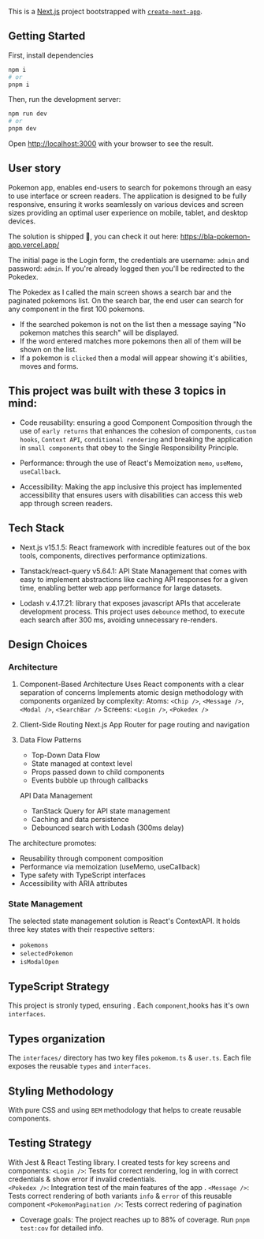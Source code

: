 This is a [Next.js](https://nextjs.org) project bootstrapped with [`create-next-app`](https://nextjs.org/docs/app/api-reference/cli/create-next-app).

## Getting Started

First, install dependencies

```bash
npm i
# or
pnpm i
```

Then, run the development server:

```bash
npm run dev
# or
pnpm dev
```

Open [http://localhost:3000](http://localhost:3000) with your browser to see the result.

## User story

Pokemon app, enables end-users to search for pokemons through an easy to use interface or screen readers. The application is designed to be fully responsive, ensuring it works seamlessly on various devices and screen sizes providing an optimal user experience on mobile, tablet, and desktop devices.

The solution is shipped 🚀, you can check it out here: https://bla-pokemon-app.vercel.app/

The initial page is the Login form, the credentials are username: `admin` and password: `admin`. If you're already logged then you'll be redirected to the Pokedex.

The Pokedex as I called the main screen shows a search bar and the paginated pokemons list. On the search bar, the end user can search for any component in the first 100 pokemons.

- If the searched pokemon is not on the list then a message saying "No pokemon matches this search" will be displayed.
- If the word entered matches more pokemons then all of them will be shown on the list.
- If a pokemon is `clicked` then a modal will appear showing it's abilities, moves and forms.

## This project was built with these 3 topics in mind:

- Code reusability: ensuring a good Component Composition through the use of `early returns` that enhances the cohesion of components, `custom hooks`, `Context API`, `conditional rendering` and breaking the application in `small components` that obey to the Single Responsibility Principle.

- Performance: through the use of React's Memoization `memo`, `useMemo`, `useCallback`.

- Accessibility: Making the app inclusive this project has implemented accessibility that ensures users with disabilities can access this web app through screen readers.

## Tech Stack

- Next.js v15.1.5: React framework with incredible features out of the box tools, components, directives performance optimizations.

- Tanstack/react-query v5.64.1: API State Management that comes with easy to implement abstractions like caching API responses for a given time, enabling better web app performance for large datasets.

- Lodash v.4.17.21: library that exposes javascript APIs that accelerate development process. This project uses `debounce` method, to execute each search after 300 ms, avoiding unnecessary re-renders.

## Design Choices

### Architecture

1. Component-Based Architecture
   Uses React components with a clear separation of concerns
   Implements atomic design methodology with components organized by complexity:
   Atoms: `<Chip />`, `<Message />`, `<Modal />`, `<SearchBar />`
   Screens: `<Login />`, `<Pokedex />`

2. Client-Side Routing
   Next.js App Router for page routing and navigation

3. Data Flow Patterns

   - Top-Down Data Flow
   - State managed at context level
   - Props passed down to child components
   - Events bubble up through callbacks

   API Data Management

   - TanStack Query for API state management
   - Caching and data persistence
   - Debounced search with Lodash (300ms delay)

The architecture promotes:

- Reusability through component composition
- Performance via memoization (useMemo, useCallback)
- Type safety with TypeScript interfaces
- Accessibility with ARIA attributes

### State Management

The selected state management solution is React's ContextAPI. It holds three key states with their respective setters:

- `pokemons`
- `selectedPokemon`
- `isModalOpen`

## TypeScript Strategy

This project is stronly typed, ensuring . Each `component`,hooks has it's own `interfaces`.

## Types organization

The `interfaces/` directory has two key files `pokemom.ts` & `user.ts`. Each file exposes the reusable `types` and `interfaces`.

## Styling Methodology

With pure CSS and using `BEM` methodology that helps to create reusable components.

## Testing Strategy

With Jest & React Testing library. I created tests for key screens and components:
`<Login />`: Tests for correct rendering, log in with correct credentials & show error if invalid credentials.  
`<Pokedex />`: Integration test of the main features of the app .
`<Message />`: Tests correct rendering of both variants `info` & `error` of this reusable component
`<PokemonPagination />`: Tests correct redering of pagination

- Coverage goals: The project reaches up to 88% of coverage. Run `pnpm test:cov` for detailed info.
